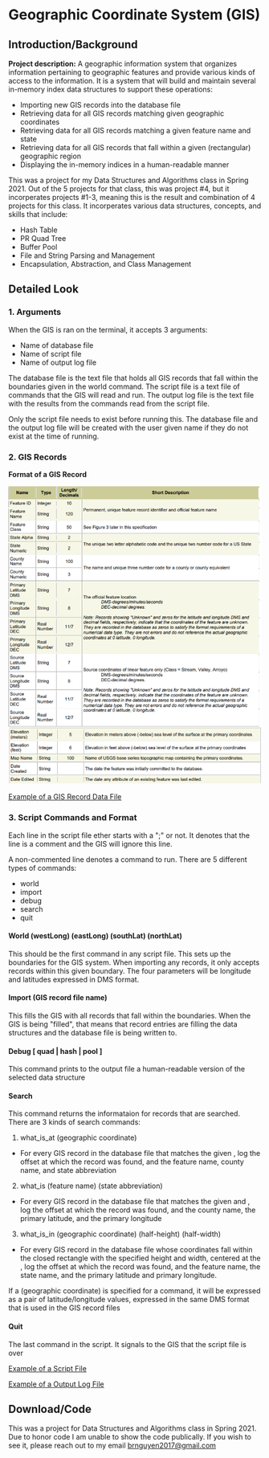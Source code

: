 # Geographic Coordinate System (GIS)


## Introduction/Background

**Project description:** A geographic information system that organizes information pertaining to geographic features and provide various kinds of access
to the information. It is a system that will build and maintain several in-memory index data structures to support these operations:

- Importing new GIS records into the database file
- Retrieving data for all GIS records matching given geographic coordinates
- Retrieving data for all GIS records matching a given feature name and state
- Retrieving data for all GIS records that fall within a given (rectangular) geographic region
- Displaying the in-memory indices in a human-readable manner


This was a project for my Data Structures and Algorithms class in Spring 2021. Out of the 5 projects for that class, this was project #4, but it incorperates projects #1-3, meaning this is the result and combination of 4 projects for this class. It incorperates various data structures, concepts, and skills that include:

- Hash Table
- PR Quad Tree
- Buffer Pool
- File and String Parsing and Management
- Encapsulation, Abstraction, and Class Management


## Detailed Look

### 1. Arguments

When the GIS is ran on the terminal, it accepts 3 arguments:

- Name of database file
- Name of script file
- Name of output log file

The database file is the text file that holds all GIS records that fall within the boundaries given in the world command.
The script file is a text file of commands that the GIS will read and run.
The output log file is the text file with the results from the commands read from the script file.

Only the script file needs to exist before running this. The database file and the output log file will be created with the user given name if they do not exist at the time of running.

### 2. GIS Records

**Format of a GIS Record**

<img src="images/Java/GIS/GIS_Record_Format.png"/>

[Example of a GIS Record Data File](/text_files/GIS/VA_MontereySmall.txt)

### 3. Script Commands and Format

Each line in the script file ether starts with a ";" or not. It denotes that the line is a comment and the GIS will ignore this line.

A non-commented line denotes a command to run. There are 5 different types of commands:

- world
- import
- debug
- search
- quit

#### **World (westLong) (eastLong) (southLat) (northLat)**

This should be the first command in any script file. This sets up the boundaries for the GIS system. When importing any records, it only accepts records within this given boundary. The four parameters will be longitude and latitudes expressed in DMS format.

#### **Import (GIS record file name)**

This fills the GIS with all records that fall within the boundaries. When the GIS is being "filled", that means that record entries are filling the data structures and the database file is being written to.

#### **Debug [ quad | hash | pool ]**

This command prints to the output file a human-readable version of the selected data structure

#### **Search**

This command returns the informataion for records that are searched. There are 3 kinds of search commands:


1. what_is_at (geographic coordinate)

  - For every GIS record in the database file that matches the given <geographic coordinate>, log the offset at
which the record was found, and the feature name, county name, and state abbreviation

2. what_is (feature name) (state abbreviation)
  
  - For every GIS record in the database file that matches the given <feature name> and <state
abbreviation>, log the offset at which the record was found, and the county name, the primary latitude, and the
primary longitude

3. what_is_in (geographic coordinate) (half-height) (half-width)
  
  - For every GIS record in the database file whose coordinates fall within the closed rectangle with the specified height
and width, centered at the <geographic coordinate>, log the offset at which the record was found, and the
feature name, the state name, and the primary latitude and primary longitude.

If a (geographic coordinate) is specified for a command, it will be expressed as a pair of latitude/longitude values,
expressed in the same DMS format that is used in the GIS record files


#### **Quit**

The last command in the script. It signals to the GIS that the script file is over

[Example of a Script File](/text_files/GIS/DemoScript05.txt)

[Example of a Output Log File](/text_files/GIS/DemoLog05.txt)



## Download/Code


This was a project for Data Structures and Algorithms class in Spring 2021. Due to honor code I am unable to show the code publically. If you wish to see it, please reach out to my email brnguyen2017@gmail.com
